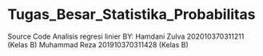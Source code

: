 # Tugas_Besar_Statistika_Probabilitas
Source Code Analisis regresi linier
BY:
Hamdani Zulva 202010370311211 (Kelas B)
Muhammad Reza 201910370311428 (Kelas B)
